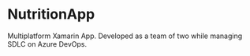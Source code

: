 # NutritionApp
Multiplatform Xamarin App. Developed as a team of two while managing SDLC on Azure DevOps.

